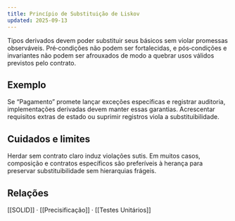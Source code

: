 ```yaml
---
title: Princípio de Substituição de Liskov
updated: 2025-09-13
---
```


Tipos derivados devem poder substituir seus básicos sem violar promessas observáveis. Pré‑condições não podem ser fortalecidas, e pós‑condições e invariantes não podem ser afrouxados de modo a quebrar usos válidos previstos pelo contrato.

## Exemplo
Se “Pagamento” promete lançar exceções específicas e registrar auditoria, implementações derivadas devem manter essas garantias. Acrescentar requisitos extras de estado ou suprimir registros viola a substituibilidade.

## Cuidados e limites
Herdar sem contrato claro induz violações sutis. Em muitos casos, composição e contratos específicos são preferíveis à herança para preservar substituibilidade sem hierarquias frágeis.

## Relações
[[SOLID]] · [[Precisificação]] · [[Testes Unitários]]

